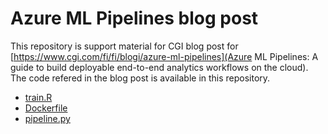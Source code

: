 # Azure ML Pipelines blog post

This repository is support material for CGI blog post for [https://www.cgi.com/fi/fi/blogi/azure-ml-pipelines](Azure ML Pipelines: A guide to build deployable end-to-end analytics workflows on the cloud). 
The code refered in the blog post is available in this repository.

- [train.R](train.R)
- [Dockerfile](Dockerfile)
- [pipeline.py](pipeline.py)

